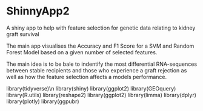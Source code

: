 # ShinnyApp2
A shiny app to help with feature selection for genetic data relating to kidney graft survival

The main app visualises the Accuracy and F1 Score for a SVM and Random Forest Model based on a given number of selected features.

The main idea is to be bale to indentify the most differential RNA-sequences between stable recipients and those who experience a graft
rejection as well as how the feature selection affects a models performance.

library(tidyverse)\n
library(shiny)
library(ggplot2)
library(GEOquery)
library(R.utils)
library(reshape2)
library(ggplot2)
library(limma)
library(dplyr)
library(plotly)
library(ggpubr)
